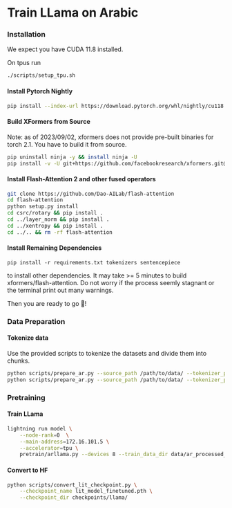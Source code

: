 # Train LLama on Arabic

### Installation

We expect you have CUDA 11.8 installed.

On tpus run

```bash
./scripts/setup_tpu.sh
```

#### Install Pytorch Nightly

```bash
pip install --index-url https://download.pytorch.org/whl/nightly/cu118 --pre 'torch>=2.1.0dev'
```

#### Build XFormers from Source

Note: as of 2023/09/02, xformers does not provide pre-built binaries for torch 2.1. You have to build it from source.

```bash
pip uninstall ninja -y && install ninja -U
pip install -v -U git+https://github.com/facebookresearch/xformers.git@main#egg=xformers
```

#### Install Flash-Attention 2 and other fused operators

```bash
git clone https://github.com/Dao-AILab/flash-attention
cd flash-attention
python setup.py install
cd csrc/rotary && pip install .
cd ../layer_norm && pip install .
cd ../xentropy && pip install .
cd ../.. && rm -rf flash-attention
```

#### Install Remaining Dependencies

```
pip install -r requirements.txt tokenizers sentencepiece
```

to install other dependencies.
It may take >= 5 minutes to build xformers/flash-attention. Do not worry if the process seemly stagnant or the terminal print out many warnings.

Then you are ready to go 🎉!

### Data Preparation

#### Tokenize data

Use the provided scripts to tokenize the datasets and divide them into chunks.

```bash
python scripts/prepare_ar.py --source_path /path/to/data/ --tokenizer_path data/llama --destination_path data/ar_processed_train --split train --percentage 1.0
python scripts/prepare_ar.py --source_path /path/to/data/ --tokenizer_path data/llama --destination_path data/ar_processed --split val --percentage 1.0
```

### Pretraining

#### Train LLama

```bash
lightning run model \
    --node-rank=0  \
    --main-address=172.16.101.5 \
    --accelerator=tpu \
    pretrain/arllama.py --devices 8 --train_data_dir data/ar_processed_train  --val_data_dir data/ar_processed_val
```

#### Convert to HF

```bash
python scripts/convert_lit_checkpoint.py \
    --checkpoint_name lit_model_finetuned.pth \
    --checkpoint_dir checkpoints/llama/
```
